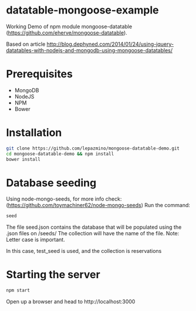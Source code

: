 datatable-mongoose-example
==========================
Working Demo of npm module mongoose-datatable (https://github.com/eherve/mongoose-datatable). 

Based on article http://blog.dephyned.com/2014/01/24/using-jquery-datatables-with-nodejs-and-mongodb-using-mongoose-datatables/

Prerequisites
================

  - MongoDB
  - NodeJS
  - NPM
  - Bower


Installation
===============

```sh
git clone https://github.com/lepazmino/mongoose-datatable-demo.git
cd mongoose-datatable-demo && npm install
bower install

```

Database seeding
================
Using node-mongo-seeds, for more info check: (https://github.com/toymachiner62/node-mongo-seeds)
Run the command:

```sh
seed
```

The file seed.json contains the database that will be populated using the .json files on /seeds/
The collection will have the name of the file. Note: Letter case is important.

In this case, test_seed is used, and the collection is reservations

Starting the server
=================
```sh
npm start
```

Open up a browser and head to http://localhost:3000
